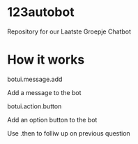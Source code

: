 # 123autobot
Repository for our Laatste Groepje Chatbot

# How it works

botui.message.add

Add a message to the bot

botui.action.button

Add an option button to the bot

Use .then to folliw up on previous question


